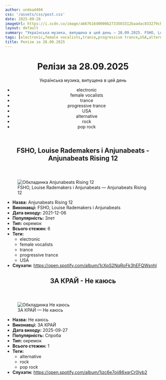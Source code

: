 ```yaml
---
author: undead404
css: '/assets/css/post.css'
date: 2025-09-28
imageUrl: https://i.scdn.co/image/ab67616d0000b2733503312baadac833279cb27f
layout: default
summary: "Українська музика, випущена в цей день – 28.09.2025. FSHO, Louise Rademakers, Anjunabeats, ЗА КРАЙ та інші"
tags: [electronic,female vocalists,trance,progressive trance,USA,alternative,rock,pop rock]
title: Релізи за 28.09.2025
---
```


<main class="main-content">
  <header>
    <h1>Релізи за <time datetime="2025-09-28">28.09.2025</time></h1>
    <p class="summary">Українська музика, випущена в цей день</p>
      <ul class="tags">
          <li>electronic</li>
          <li>female vocalists</li>
          <li>trance</li>
          <li>progressive trance</li>
          <li>USA</li>
          <li>alternative</li>
          <li>rock</li>
          <li>pop rock</li>
      </ul>
  </header>
  <section class="releases">
    <article class="release">
      <header>
        <h2>
          FSHO, Louise Rademakers і Anjunabeats - Anjunabeats Rising 12
        </h2>
      </header>
      <figure>
        <img src="https://i.scdn.co/image/ab67616d0000b2733503312baadac833279cb27f" alt="Обкладинка Anjunabeats Rising 12">
        <figcaption>FSHO, Louise Rademakers і Anjunabeats — Anjunabeats Rising 12</figcaption>
      </figure>
      <ul>
        <li><strong>Назва:</strong> Anjunabeats Rising 12</li>
        <li><strong>Виконавці:</strong> FSHO, Louise Rademakers і Anjunabeats</li>
        <li><strong>Дата виходу:</strong> 2021-12-06</li>
        <li><strong>Популярність:</strong> Злет</li>
        <li><strong>Тип:</strong> окремок</li>
        <li><strong>Всього стежин:</strong> 6</li>
            <li><strong>Теги:</strong>
            <ul class="tags">
                <li class="tag">electronic</li>
                <li class="tag">female vocalists</li>
                <li class="tag">trance</li>
                <li class="tag">progressive trance</li>
                <li class="tag">USA</li>
            </ul>
            </li>
        <li><strong>Слухати:</strong> <a href="https://open.spotify.com/album/1cXpS2NqRoFk3hEFQWsnhl" target="_blank">https:&#x2F;&#x2F;open.spotify.com&#x2F;album&#x2F;1cXpS2NqRoFk3hEFQWsnhl</a></li>
      </ul>
    </article>
    <article class="release">
      <header>
        <h2>
          ЗА КРАЙ - Не каюсь
        </h2>
      </header>
      <figure>
        <img src="https://i.scdn.co/image/ab67616d0000b273417536c23f5f4e43ee8709d3" alt="Обкладинка Не каюсь">
        <figcaption>ЗА КРАЙ — Не каюсь</figcaption>
      </figure>
      <ul>
        <li><strong>Назва:</strong> Не каюсь</li>
        <li><strong>Виконавці:</strong> ЗА КРАЙ</li>
        <li><strong>Дата виходу:</strong> 2025-09-27</li>
        <li><strong>Популярність:</strong> Спроба</li>
        <li><strong>Тип:</strong> окремок</li>
        <li><strong>Всього стежин:</strong> 1</li>
            <li><strong>Теги:</strong>
            <ul class="tags">
                <li class="tag">alternative</li>
                <li class="tag">rock</li>
                <li class="tag">pop rock</li>
            </ul>
            </li>
        <li><strong>Слухати:</strong> <a href="https://open.spotify.com/album/1jzc6e7oji86xqrCr0lyb2" target="_blank">https:&#x2F;&#x2F;open.spotify.com&#x2F;album&#x2F;1jzc6e7oji86xqrCr0lyb2</a></li>
      </ul>
    </article>
  </section>
</main>